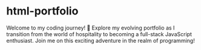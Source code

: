 # html-portfolio
Welcome to my coding journey! 🚀 Explore my evolving portfolio as I transition from the world of hospitality to becoming a full-stack JavaScript enthusiast. Join me on this exciting adventure in the realm of programming!
